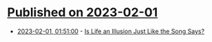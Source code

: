 # [Published on 2023-02-01](index.md)

* [2023-02-01, 01:51:00](https://soylentnews.org/article.pl?sid=23/01/31/1217257&from=rss) - [Is Life an Illusion Just Like the Song Says?](https://soylentnews.org/article.pl?sid=23/01/31/1217257&from=rss)
